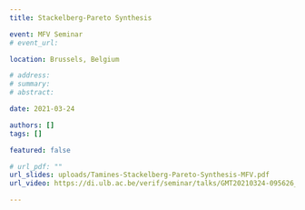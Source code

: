 ```yaml
---
title: Stackelberg-Pareto Synthesis

event: MFV Seminar
# event_url:

location: Brussels, Belgium

# address:
# summary: 
# abstract:

date: 2021-03-24

authors: []
tags: []

featured: false

# url_pdf: ""
url_slides: uploads/Tamines-Stackelberg-Pareto-Synthesis-MFV.pdf
url_video: https://di.ulb.ac.be/verif/seminar/talks/GMT20210324-095626_Recording_1920x1080.mp4

---
```

